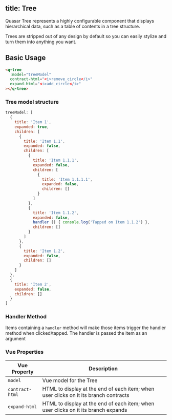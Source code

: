 title: Tree
----
Quasar Tree represents a highly configurable component that displays hierarchical data, such as a table of contents in a tree structure.

Trees are stripped out of any design by default so you can
easily stylize and turn them into anything you want.
<input type="hidden" data-fullpage-demo="other-components/tree">

## Basic Usage

``` html
<q-tree
  :model="treeModel"
  contract-html="<i>remove_circle</i>"
  expand-html="<i>add_circle</i>"
></q-tree>
```

### Tree model structure

``` js
treeModel: [
  {
    title: 'Item 1',
    expanded: true,
    children: [
      {
        title: 'Item 1.1',
        expanded: false,
        children: [
          {
            title: 'Item 1.1.1',
            expanded: false,
            children: [
              {
                title: 'Item 1.1.1.1',
                expanded: false,
                children: []
              }
            ]
          },
          {
            title: 'Item 1.1.2',
            expanded: false,
            handler () { console.log('Tapped on Item 1.1.2') },
            children: []
          }
        ]
      },
      {
        title: 'Item 1.2',
        expanded: false,
        children: []
      }
    ]
  },
  {
    title: 'Item 2',
    expanded: false,
    children: []
  }
]
```

### Handler Method
Items containing a `handler` method will make those items trigger the handler method when clicked/tapped.
The handler is passed the item as an argument

### Vue Properties

| Vue Property | Description |
| --- | --- |
| `model` | Vue model for the Tree |
| `contract-html` | HTML to display at the end of each item; when user clicks on it its branch contracts |
| `expand-html` | HTML to display at the end of each item; when user clicks on it its branch expands |
